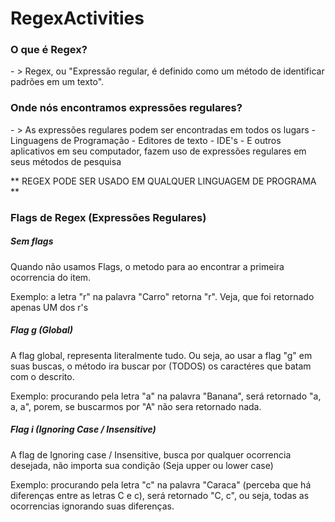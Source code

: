 # RegexActivities

<h3>O que é Regex?</h3>
- > Regex, ou "Expressão regular, é definido como um método de identificar padrões em um texto".

<h3>Onde nós encontramos expressões regulares?</h3>
- > As expressões regulares podem ser encontradas em todos os lugars
- Linguagens de Programação
- Editores de texto
- IDE's
- E outros aplicativos em seu computador, fazem uso de expressões regulares em seus métodos de pesquisa

** REGEX PODE SER USADO EM QUALQUER LINGUAGEM DE PROGRAMA **

<h3>Flags de Regex (Expressões Regulares)</h3>

<h5>Sem flags</h5>
Quando não usamos Flags, o metodo para ao encontrar a primeira ocorrencia do item.

Exemplo: a letra "r" na palavra "Carro" retorna "r". Veja, que foi retornado apenas UM dos r's

<h5>Flag g (Global)</h5>
A flag global, representa literalmente tudo. Ou seja, ao usar a flag "g" em suas buscas, o método ira buscar por (TODOS) os caractéres que batam com o descrito.

Exemplo: procurando pela letra "a" na palavra "Banana", será retornado "a, a, a", porem, se buscarmos por "A" não sera retornado nada.

<h5>Flag i (Ignoring Case / Insensitive)</h5>
A flag de Ignoring case / Insensitive, busca por qualquer ocorrencia desejada, não importa sua condição (Seja upper ou lower case)

Exemplo: procurando pela letra "c" na palavra "Caraca" (perceba que há diferenças entre as letras C e c), será retornado "C, c", ou seja, todas as ocorrencias ignorando suas diferenças.

